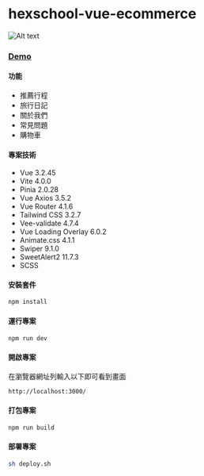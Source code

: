 # hexschool-vue-ecommerce

![Alt text](https://storage.googleapis.com/vue-course-api.appspot.com/ken100/1683340659729.jpg?GoogleAccessId=firebase-adminsdk-zzty7%40vue-course-api.iam.gserviceaccount.com&Expires=1742169600&Signature=qblP47IkvGFZn%2BUxqDcYz7Nbu8RAx4%2BLcCGNjsAdyUAombYVkEgncYbZlvklsrR6prLZNeIoChlcasYTz3dRK%2BGV6BpxFvvM7%2BvlcWUPzqodBavAX3ldAUIP5GM0Ua7YQZhGibfpXrJqmDt4osLG9o%2FLWYNu4PLKPhHysOu3%2FE%2B2SfOJk7SJ6mSJEX52ke6MfWcRSVgypV%2By94u0hYN34c1oa%2FVVW6OLXY0UGGW11ELDFpWrhLpI%2By3BO5qd36foAw2Zri8AUEMzSZOyAC0gkLDn4KYOcZAJcHyaw5m%2Bv2B%2F0tU9tQVarxAIRYb8tH74iy25613gV96PLIHBS55QKw%3D%3D)
### [Demo](https://kenlee100.github.io/hexschool-vue-ecommerce)

#### 功能
- 推薦行程
- 旅行日記
- 關於我們
- 常見問題
- 購物車

#### 專案技術
- Vue 3.2.45
- Vite 4.0.0
- Pinia 2.0.28
- Vue Axios 3.5.2
- Vue Router 4.1.6
- Tailwind CSS 3.2.7
- Vee-validate 4.7.4
- Vue Loading Overlay 6.0.2
- Animate.css 4.1.1
- Swiper 9.1.0 
- SweetAlert2 11.7.3
- SCSS

#### 安裝套件
```sh
npm install
```
#### 運行專案
```sh
npm run dev
```

#### 開啟專案
在瀏覽器網址列輸入以下即可看到畫面
```sh
http://localhost:3000/
```



#### 打包專案
```sh
npm run build
```

#### 部署專案
```sh
sh deploy.sh
```



